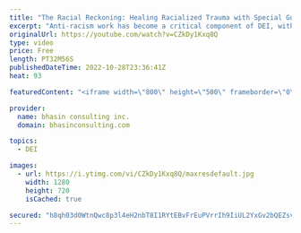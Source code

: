 ```yaml
---
title: "The Racial Reckoning: Healing Racialized Trauma with Special Guest Resmaa Menakem"
excerpt: "Anti-racism work has become a critical component of DEI, with many workplaces newly considering how racialized trauma manifests both in society and at work. It is essential that leaders commit to creating cultures rooted in racial equity, which means holding difficult conversations around racialized"
originalUrl: https://youtube.com/watch?v=CZkDy1Kxq8Q
type: video
price: Free
length: PT32M56S
publishedDateTime: 2022-10-28T23:36:41Z
heat: 93

featuredContent: "<iframe width=\"800\" height=\"500\" frameborder=\"0\" src=\"https://www.youtube.com/embed/CZkDy1Kxq8Q\" allow=\"accelerometer; autoplay; encrypted-media; gyroscope; picture-in-picture\" allowfullscreen></iframe>"

provider:
  name: bhasin consulting inc.
  domain: bhasinconsulting.com

topics:
  - DEI

images:
  - url: https://i.ytimg.com/vi/CZkDy1Kxq8Q/maxresdefault.jpg
    width: 1280
    height: 720
    isCached: true

secured: "h8qh03d0WtnQwc8p3l4eH2nbT8I1RYtEBvFrEuPVrrIh9IiUL2YxGv2bQEZsvR7BEYmbK3ycVgvPz9Kih6Qio/63nYymd2RVNsqGgBmEaVYLiVDTkWRYC2qWQi0k9v2MweS883qLb04omo0PNsgmyJ5ghYpUlGDE5EpvhO6r+sL5NUBFSpaPUIlXTQCQJFAA4qI39cNCN3A/tB3GzOhTU8ovEGUJrT6DPomEkiU19A6CqgeylT1eNkWCBT6niXWZXVHrfmqa5wxWI38zAmURdGmLB8co32RLU+VuEtzv6LIMj0dh+AN8P0NexyeW00k9wDJaTQYeL+STUgbn4FJ33kXxA53CuI3CIn3dLpB8C7Rlh8GuXjj5xKdajdx6jkKF6tqonnxc/XBW3UzztOSI8w==;jLPgfYWirz3IqWNGeLI5EQ=="
---
```


